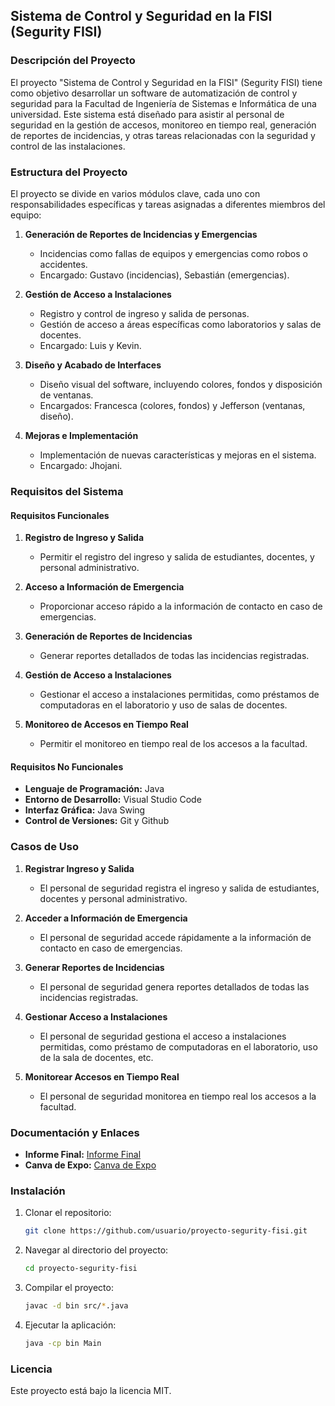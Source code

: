 ## Sistema de Control y Seguridad en la FISI (Segurity FISI)

### Descripción del Proyecto
El proyecto "Sistema de Control y Seguridad en la FISI" (Segurity FISI) tiene como objetivo desarrollar un software de automatización de control y seguridad para la Facultad de Ingeniería de Sistemas e Informática de una universidad. Este sistema está diseñado para asistir al personal de seguridad en la gestión de accesos, monitoreo en tiempo real, generación de reportes de incidencias, y otras tareas relacionadas con la seguridad y control de las instalaciones.

### Estructura del Proyecto
El proyecto se divide en varios módulos clave, cada uno con responsabilidades específicas y tareas asignadas a diferentes miembros del equipo:

1. **Generación de Reportes de Incidencias y Emergencias**
   - Incidencias como fallas de equipos y emergencias como robos o accidentes.
   - Encargado: Gustavo (incidencias), Sebastián (emergencias).

2. **Gestión de Acceso a Instalaciones**
   - Registro y control de ingreso y salida de personas.
   - Gestión de acceso a áreas específicas como laboratorios y salas de docentes.
   - Encargado: Luis y Kevin.

3. **Diseño y Acabado de Interfaces**
   - Diseño visual del software, incluyendo colores, fondos y disposición de ventanas.
   - Encargados: Francesca (colores, fondos) y Jefferson (ventanas, diseño).

4. **Mejoras e Implementación**
   - Implementación de nuevas características y mejoras en el sistema.
   - Encargado: Jhojani.

### Requisitos del Sistema

#### Requisitos Funcionales
1. **Registro de Ingreso y Salida**
   - Permitir el registro del ingreso y salida de estudiantes, docentes, y personal administrativo.

2. **Acceso a Información de Emergencia**
   - Proporcionar acceso rápido a la información de contacto en caso de emergencias.

3. **Generación de Reportes de Incidencias**
   - Generar reportes detallados de todas las incidencias registradas.

4. **Gestión de Acceso a Instalaciones**
   - Gestionar el acceso a instalaciones permitidas, como préstamos de computadoras en el laboratorio y uso de salas de docentes.

5. **Monitoreo de Accesos en Tiempo Real**
   - Permitir el monitoreo en tiempo real de los accesos a la facultad.

#### Requisitos No Funcionales
- **Lenguaje de Programación:** Java
- **Entorno de Desarrollo:** Visual Studio Code
- **Interfaz Gráfica:** Java Swing
- **Control de Versiones:** Git y Github

### Casos de Uso
1. **Registrar Ingreso y Salida**
   - El personal de seguridad registra el ingreso y salida de estudiantes, docentes y personal administrativo.

2. **Acceder a Información de Emergencia**
   - El personal de seguridad accede rápidamente a la información de contacto en caso de emergencias.

3. **Generar Reportes de Incidencias**
   - El personal de seguridad genera reportes detallados de todas las incidencias registradas.

4. **Gestionar Acceso a Instalaciones**
   - El personal de seguridad gestiona el acceso a instalaciones permitidas, como préstamo de computadoras en el laboratorio, uso de la sala de docentes, etc.

5. **Monitorear Accesos en Tiempo Real**
   - El personal de seguridad monitorea en tiempo real los accesos a la facultad.

### Documentación y Enlaces
- **Informe Final:** [Informe Final](https://docs.google.com/document/d/14UH44c0u8z9Lh2KStiuBExOSQJLURyE1ljaSsudeaG0/edit?usp=sharing)
- **Canva de Expo:** [Canva de Expo](https://docs.google.com/document/d/14UH44c0u8z9Lh2KStiuBExOSQJLURyE1ljaSsudeaG0/edit?usp=sharing)

### Instalación
1. Clonar el repositorio:
   ```sh
   git clone https://github.com/usuario/proyecto-segurity-fisi.git
   ```
2. Navegar al directorio del proyecto:
   ```sh
   cd proyecto-segurity-fisi
   ```
3. Compilar el proyecto:
   ```sh
   javac -d bin src/*.java
   ```
4. Ejecutar la aplicación:
   ```sh
   java -cp bin Main
   ```

### Licencia
Este proyecto está bajo la licencia MIT. 
